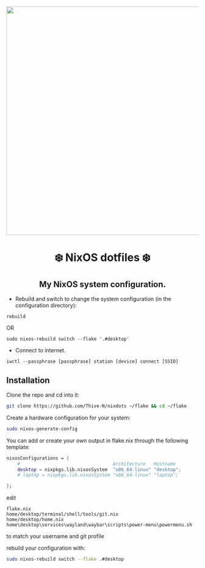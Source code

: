 <h1 align="center">
<a href='#'><img src="https://raw.githubusercontent.com/catppuccin/catppuccin/main/assets/palette/macchiato.png" width="600px"/></a>

<h1 align = center><b>❄️ NixOS dotfiles ❄️</b></h1>
<h2 align="center">My NixOS system configuration.</h2>

-   Rebuild and switch to change the system configuration (in the configuration directory):

```
rebuild
```

OR

```
sudo nixos-rebuild switch --flake '.#desktop'
```

-   Connect to internet.

```
iwctl --passphrase [passphrase] station [device] connect [SSID]
```

## Installation

Clone the repo and cd into it:

```bash
git clone https://github.com/Thive-N/nixdots ~/flake && cd ~/flake
```

Create a hardware configuration for your system:

```bash
sudo nixos-generate-config
```

You can add or create your own output in flake.nix through the following template:

```nix
nixosConfigurations = {
    #                                  Architecture   Hostname
    desktop = nixpkgs.lib.nixosSystem  "x86_64-linux" "desktop";
    # laptop = nixpkgs.lib.nixosSystem "x86_64-linux" "laptop";

};
```

edit

```
flake.nix
home/desktop/terminal/shell/tools/git.nix
home/desktop/home.nix
home\desktop\services\wayland\waybar\scripts\power-menu\powermenu.sh
```

to match your username and git profile

rebuild your configuration with:

```bash
sudo nixos-rebuild switch --flake .#desktop
```
